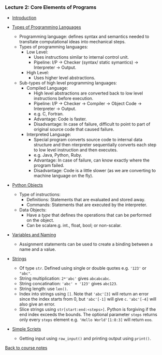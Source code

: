 ### Lecture 2: Core Elements of Programs

* [Introduction](https://www.youtube.com/watch?v=9rVsdCMxeiA)

* [Types of Programming Languages](https://www.youtube.com/watch?v=BvooIjkNJ24)
  * Programming language: defines syntax and semantics needed to transltate computational ideas into mechanical steps.
  * Types of programming languages:
    * Low Level: 
      * Uses instructions similar to internal control unit.
      * Pipeline: I/P -> Checker (syntax/ static symantics) -> Interpreter -> Output.
    * High Level:
      * Uses higher level abstractions.
  * Sub-types of high level programming languages:
    * Compiled Language: 
      * High level abstractions are converted back to low level instructions before execution.
      * Pipeline: I/P -> Checker -> Compiler -> Object Code -> Interpreter -> Output.
      * e.g. C, Fortran.
      * Advantage: Code is faster.
      * Disadvantage: In case of failure, difficult to point to part of original source code that caused failure.
    * Interpreted Language:
      * Special program converts source code to internal data structure and then nterpreter sequentially converts each step to low level instruction and then executes.
      * e.g. Java, Python, Ruby.
      * Advantage: In case of failure, can know exactly where the program failed.
      * Disadvantage: Code is a little slower (as we are converting to machine language on the fly).

* [Python Objects](https://www.youtube.com/watch?v=Ejy6ILfh_hk)
  * Type of instructions:
    * Definitions: Statements that are evaluated and stored away.
    * Commands: Statements that are executed by the interpreter.
  * Data Objects:
    * Have a _type_ that defines the operations that can be performed on the object.
    * Can be scalare.g. int., float, bool; or non-scalar.

* [Variables and Naming](https://www.youtube.com/watch?v=hXyXRmJA8RU)
  * Assignment statements can be used to create a binding between a name and a value.

* [Strings](https://www.youtube.com/watch?v=oJa01jCfTCU)
  * Of type `str`. Defined using single or double quotes e.g. `'123'` or `"abc"`.
  * String multiplication: `2*'abc'` gives `abcabcabc`.
  * String concatination: `'abc' + '123'` gives `abc123`.
  * String length: use `len()`.
  * Index into strings using `[]`. Note that `'abc'[3]` will return an error since the index starts from 0, but `'abc'[-1]` will give `c`. `'abc'[-4]` will also give an error.
  * Slice strings using `str[start:end:<steps>]`. Python is forgiving if the end index exceeds the bounds. The optional parameter `steps` returns only every `steps` element e.g. `'Hello World'[1:8:3]` will return `eoo`.

* [Simple Scripts](https://www.youtube.com/watch?v=7-mC6P2B6Ac)
  * Getting input using `raw_input()` and printing output using `print()`.

[Back to course notes](../Course_Notes.md)
